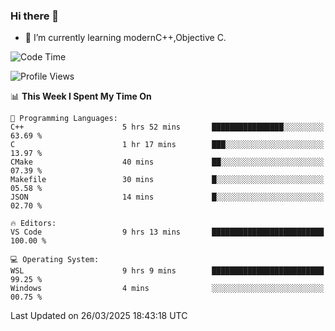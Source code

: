 ### Hi there 👋
- 🌱 I’m currently learning modernC++,Objective C.
<!--
**Asukaki7/Asukaki7** is a ✨ _special_ ✨ repository because its `README.md` (this file) appears on your GitHub profile.

Here are some ideas to get you started:

- 🔭 I’m currently working on ...
- 🌱 I’m currently learning ...
- 👯 I’m looking to collaborate on ...
- 🤔 I’m looking for help with ...
- 💬 Ask me about ...
- 📫 How to reach me: ...
- 😄 Pronouns: ...
- ⚡ Fun fact: ...
-->
<!--START_SECTION:waka-->
![Code Time](http://img.shields.io/badge/Code%20Time-504%20hrs%2017%20mins-blue)

![Profile Views](http://img.shields.io/badge/Profile%20Views-0-blue)

📊 **This Week I Spent My Time On** 

```text
💬 Programming Languages: 
C++                      5 hrs 52 mins       ████████████████░░░░░░░░░   63.69 % 
C                        1 hr 17 mins        ███░░░░░░░░░░░░░░░░░░░░░░   13.97 % 
CMake                    40 mins             ██░░░░░░░░░░░░░░░░░░░░░░░   07.39 % 
Makefile                 30 mins             █░░░░░░░░░░░░░░░░░░░░░░░░   05.58 % 
JSON                     14 mins             █░░░░░░░░░░░░░░░░░░░░░░░░   02.70 % 

🔥 Editors: 
VS Code                  9 hrs 13 mins       █████████████████████████   100.00 % 

💻 Operating System: 
WSL                      9 hrs 9 mins        █████████████████████████   99.25 % 
Windows                  4 mins              ░░░░░░░░░░░░░░░░░░░░░░░░░   00.75 % 
```


 Last Updated on 26/03/2025 18:43:18 UTC
<!--END_SECTION:waka-->
